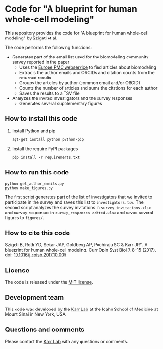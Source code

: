 # Code for "A blueprint for human whole-cell modeling"

This repository provides the code for "A blueprint for human whole-cell modeling" by Szigeti et al.

The code performs the following functions:

* Generates part of the email list used for the biomodeling community survey reported in the paper
  * Uses the [Europe PMC webservice](https://europepmc.org/RestfulWebService#search) to find articles about biomodeling
  * Extracts the author emails and ORCIDs and citation counts from the returned results
  * Groups the articles by author (common email and/or ORCID)
  * Counts the number of articles and sums the citations for each author
  * Saves the results to a TSV file
* Analyzes the invited investigators and the survey responses
  * Generates several supplementary figures

## How to install this code
1. Install Python and pip
    ```
    apt-get install python python-pip
    ````
3. Install the require PyPI packages
    ```
    pip install -r requirements.txt
    ````
  
## How to run this code
```
python get_author_emails.py
python make_figures.py
```

The first script generates part of the list of investigators that we invited to participate in the survey and saves this list to `investigators.tsv`. The second script analyzes the survey invitations in `survey_invitations.xlsx` and survey responses in `survey_responses-edited.xlsx` and saves several figures to `figures/`.

## How to cite this code
Szigeti B, Roth YD, Sekar JAP, Goldberg AP, Pochiraju SC & Karr JR†. A blueprint for human whole-cell modeling. Curr Opin Syst Biol 7, 8–15 (2017). doi: [10.1016/j.coisb.2017.10.005](https://doi.org/10.1016/j.coisb.2017.10.005)

## License
The code is released under the [MIT license](LICENSE).

## Development team
This code was developed by the [Karr Lab](http://www.karrlab.org) at the Icahn School of Medicine at Mount Sinai in New York, USA.

## Questions and comments
Please contact the [Karr Lab](http://www.karrlab.org) with any questions or comments.
